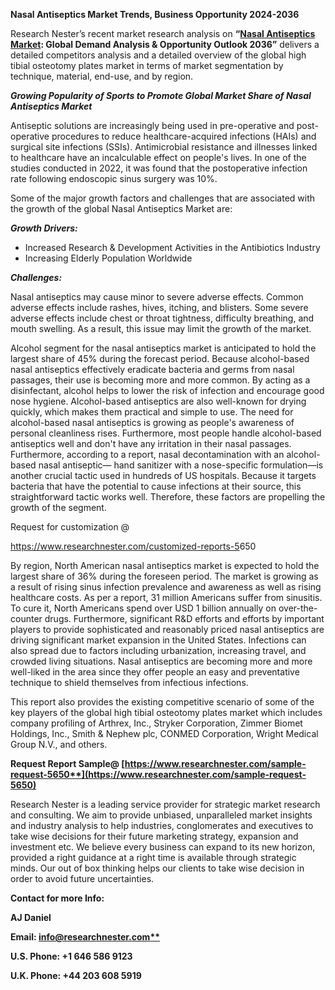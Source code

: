 ﻿**Nasal Antiseptics Market Trends, Business Opportunity 2024-2036**

Research Nester’s recent market research analysis on **“[Nasal Antiseptics Market](https://www.researchnester.com/reports/nasal-antiseptics-market/5650): Global Demand Analysis & Opportunity Outlook 2036”** delivers a detailed competitors analysis and a detailed overview of the global high tibial osteotomy plates market in terms of market segmentation by technique, material, end-use, and by region. 

***Growing Popularity of Sports to Promote Global Market Share of Nasal Antiseptics Market***

Antiseptic solutions are increasingly being used in pre-operative and post-operative procedures to reduce healthcare-acquired infections (HAIs) and surgical site infections (SSIs). Antimicrobial resistance and illnesses linked to healthcare have an incalculable effect on people's lives. In one of the studies conducted in 2022, it was found that the postoperative infection rate following endoscopic sinus surgery was 10%.  

Some of the major growth factors and challenges that are associated with the growth of the global Nasal Antiseptics Market are:

***Growth Drivers:***

- Increased Research & Development Activities in the Antibiotics Industry
- Increasing Elderly Population Worldwide

***Challenges:***

Nasal antiseptics may cause minor to severe adverse effects. Common adverse effects include rashes, hives, itching, and blisters. Some severe adverse effects include chest or throat tightness, difficulty breathing, and mouth swelling. As a result, this issue may limit the growth of the market.

Alcohol segment for the nasal antiseptics market is anticipated to hold the largest share of 45% during the forecast period. Because alcohol-based nasal antiseptics effectively eradicate bacteria and germs from nasal passages, their use is becoming more and more common. By acting as a disinfectant, alcohol helps to lower the risk of infection and encourage good nose hygiene. Alcohol-based antiseptics are also well-known for drying quickly, which makes them practical and simple to use. The need for alcohol-based nasal antiseptics is growing as people's awareness of personal cleanliness rises. Furthermore, most people handle alcohol-based antiseptics well and don't have any irritation in their nasal passages. Furthermore, according to a report, nasal decontamination with an alcohol-based nasal antiseptic— hand sanitizer with a nose-specific formulation—is another crucial tactic used in hundreds of US hospitals. Because it targets bacteria that have the potential to cause infections at their source, this straightforward tactic works well. Therefore, these factors are propelling the growth of the segment.

Request for customization @ 

<https://www.researchnester.com/customized-reports-5>650

By region, North American nasal antiseptics market is expected to hold the largest share of 36% during the foreseen period. The market is growing as a result of rising sinus infection prevalence and awareness as well as rising healthcare costs. As per a report, 31 million Americans suffer from sinusitis. To cure it, North Americans spend over USD 1 billion annually on over-the-counter drugs.  Furthermore, significant R&D efforts and efforts by important players to provide sophisticated and reasonably priced nasal antiseptics are driving significant market expansion in the United States. Infections can also spread due to factors including urbanization, increasing travel, and crowded living situations. Nasal antiseptics are becoming more and more well-liked in the area since they offer people an easy and preventative technique to shield themselves from infectious infections.

This report also provides the existing competitive scenario of some of the key players of the global high tibial osteotomy plates market which includes company profiling of Arthrex, Inc., Stryker Corporation, Zimmer Biomet Holdings, Inc., Smith & Nephew plc, CONMED Corporation, Wright Medical Group N.V., and others.      

**Request Report Sample@ [https://www.researchnester.com/sample-request-5650**](https://www.researchnester.com/sample-request-5650)**

Research Nester is a leading service provider for strategic market research and consulting. We aim to provide unbiased, unparalleled market insights and industry analysis to help industries, conglomerates and executives to take wise decisions for their future marketing strategy, expansion and investment etc. We believe every business can expand to its new horizon, provided a right guidance at a right time is available through strategic minds. Our out of box thinking helps our clients to take wise decision in order to avoid future uncertainties.

**Contact for more Info:**

**AJ Daniel**

**Email: [info@researchnester.com**](mailto:info@researchnester.com)**

**U.S. Phone: +1 646 586 9123** 

**U.K. Phone: +44 203 608 5919**
